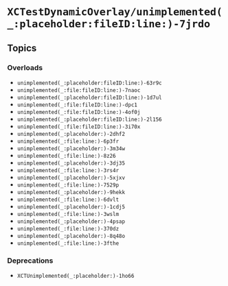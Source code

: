 # ``XCTestDynamicOverlay/unimplemented(_:placeholder:fileID:line:)-7jrdo``

## Topics

### Overloads

- ``unimplemented(_:placeholder:fileID:line:)-63r9c``
- ``unimplemented(_:file:fileID:line:)-7naoc``
- ``unimplemented(_:placeholder:fileID:line:)-1d7ul``
- ``unimplemented(_:file:fileID:line:)-dpc1``
- ``unimplemented(_:file:fileID:line:)-4of0j``
- ``unimplemented(_:placeholder:fileID:line:)-2l156``
- ``unimplemented(_:file:fileID:line:)-3i70x``
- ``unimplemented(_:placeholder:)-2dhf2``
- ``unimplemented(_:file:line:)-6p3fr``
- ``unimplemented(_:placeholder:)-3m34w``
- ``unimplemented(_:file:line:)-8z26``
- ``unimplemented(_:placeholder:)-3dj35``
- ``unimplemented(_:file:line:)-3rs4r``
- ``unimplemented(_:placeholder:)-5xjxv``
- ``unimplemented(_:file:line:)-7529p``
- ``unimplemented(_:placeholder:)-9hekk``
- ``unimplemented(_:file:line:)-6dvlt``
- ``unimplemented(_:placeholder:)-1cdj5``
- ``unimplemented(_:file:line:)-3wslm``
- ``unimplemented(_:placeholder:)-4psap``
- ``unimplemented(_:file:line:)-370dz``
- ``unimplemented(_:placeholder:)-8q48o``
- ``unimplemented(_:file:line:)-3fthe``

### Deprecations

- ``XCTUnimplemented(_:placeholder:)-1ho66``
